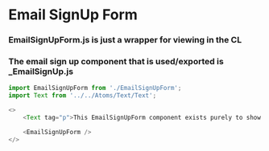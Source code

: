 # Email SignUp Form
### EmailSignUpForm.js is just a wrapper for viewing in the CL
### The email sign up component that is used/exported is _EmailSignUp.js

```js
import EmailSignUpForm from './EmailSignUpForm';
import Text from '../../Atoms/Text/Text';

<>
    <Text tag="p">This EmailSignUpForm component exists purely to show the EmailSignUp component functioning within the Component Library; applications are to provide their own react-hook-form form and validation, based on these.</Text>

    <EmailSignUpForm />
</>
```
